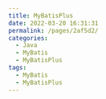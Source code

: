```yaml
---
title: MyBatisPlus
date: 2022-03-20 16:31:31
permalink: /pages/2af5d2/
categories:
  - Java
  - MyBatis
  - MyBatisPlus
tags:
  - MyBatis
  - MyBatisPlus
---
```


